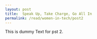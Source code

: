 ```yaml
---
layout: post
title:  Speak Up, Take Charge, Go All In
permalink: /read/women-in-tech/post2
---
```

This is dummy Text for pst 2.
